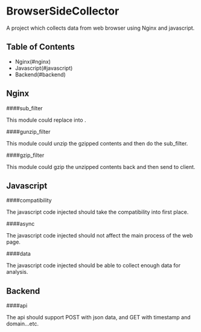BrowserSideCollector
====================

A project which collects data from web browser using Nginx and javascript.

Table of Contents
-----------------
- Nginx(#nginx)
- Javascript(#javascript)
- Backend(#backend)

Nginx
-----
####sub_filter

This module could replace *</head>* into *</head><script>...</script>*.

####gunzip_filter

This module could unzip the gzipped contents and then do the sub_filter.

####gzip_filter

This module could gzip the unzipped contents back and then send to client.

Javascript
----------
####compatibility

The javascript code injected should take the compatibility into first place.

####async

The javascript code injected should not affect the main process of the web page.

####data

The javascript code injected should be able to collect enough data for analysis.

Backend
-------
####api

The api should support POST with json data, and GET with timestamp and domain...etc.
